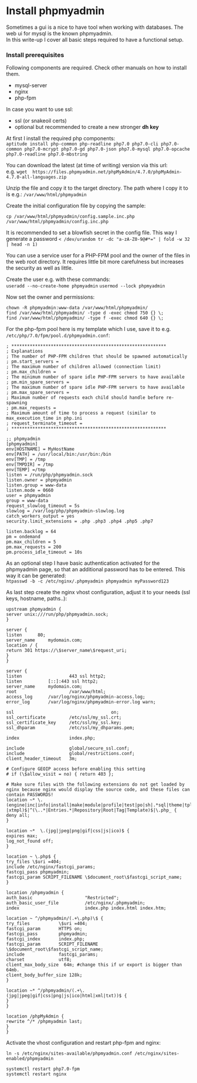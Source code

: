 # Install phpmyadmin
Sometimes a gui is a nice to have tool when working with databases. The web ui for mysql is the known phpmyadmin.  
In this write-up I cover all basic steps required to have a functional setup.

### Install prerequisites

Following components are required. Check other manuals on how to install them.
- mysql-server
- nginx  
- php-fpm

In case you want to use ssl:  
- ssl (or snakeoil certs)  
- optional but recommended to create a new stronger __dh key__

At first I install the required php components:  
`aptitude install php-common php-readline php7.0 php7.0-cli php7.0-common php7.0-mcrypt php7.0-gd php7.0-json php7.0-mysql php7.0-opcache php7.0-readline php7.0-mbstring`

You can download the latest (at time of writing) version via this url:  
e.g. `wget  https://files.phpmyadmin.net/phpMyAdmin/4.7.0/phpMyAdmin-4.7.0-all-languages.zip`

Unzip the file and copy it to the target directory.
The path where I copy it to is e.g.: `/var/www/html/phpmyadmin`

Create the initial configuration file by copying the sample:

`cp /var/www/html/phpmyadmin/config.sample.inc.php /var/www/html/phpmyadmin/config.inc.php`

It is recommended to set a blowfish secret in the config file. This way I generate a password `< /dev/urandom tr -dc "a-zA-Z0-9@#*=" | fold -w 32 | head -n 1)`

You can use a service user for a PHP-FPM pool and the owner of the files in the web root directory. It requires little bit more carefulness but increases the security as well as little.

Create the user e.g. with these commands:  
`useradd --no-create-home phpmyadmin`
`usermod --lock phpmyadmin`

Now set the owner and permissions:
```
chown -R phpmyadmin:www-data /var/www/html/phpmyadmin/
find /var/www/html/phpmyadmin/ -type d -exec chmod 750 {} \;
find /var/www/html/phpmyadmin/ -type f -exec chmod 640 {} \;
```

For the php-fpm pool here is my template which I use, save it to e.g. `/etc/php/7.0/fpm/pool.d/phpmyadmin.conf`:  

```
; ***********************************************************
; Explanations
; The number of PHP-FPM children that should be spawned automatically
; pm.start_servers =
; The maximum number of children allowed (connection limit)
; pm.max_children =
; The minimum number of spare idle PHP-FPM servers to have available
; pm.min_spare_servers =
; The maximum number of spare idle PHP-FPM servers to have available
; pm.max_spare_servers =
; Maximum number of requests each child should handle before re-spawning
; pm.max_requests =
; Maximum amount of time to process a request (similar to max_execution_time in php.ini
; request_terminate_timeout =
; ***********************************************************

;; phpmyadmin
[phpmyadmin]
env[HOSTNAME] = MyHostName
env[PATH] = /usr/local/bin:/usr/bin:/bin
env[TMP] = /tmp
env[TMPDIR] = /tmp
env[TEMP] =/tmp
listen = /run/php/phpmyadmin.sock
listen.owner = phpmyadmin
listen.group = www-data
listen.mode = 0660
user = phpmyadmin
group = www-data
request_slowlog_timeout = 5s
slowlog = /var/log/php/phpmyadmin-slowlog.log
catch_workers_output = yes
security.limit_extensions = .php .php3 .php4 .php5 .php7

listen.backlog = 64
pm = ondemand
pm.max_children = 5
pm.max_requests = 200
pm.process_idle_timeout = 10s
```

As an optional step I have basic authentication activated for the phpmyadmin page, so that an additional password has to be entered.
This way it can be generated:  
`htpasswd -b -c /etc/nginx/.phpmyadmin phpmyadmin myPassword123`

As last step create the nginx vhost configuration, adjust it to your needs (ssl keys, hostname, paths..):

```
upstream phpmyadmin {
server unix:///run/php/phpmyadmin.sock;
}

server {
listen 		80;
server_name     mydomain.com;
location / {
return 301 https://\$server_name\$request_uri;
}
}

server {
listen 					443 ssl http2;
listen          [::]:443 ssl http2;
server_name    	mydomain.com;
root   					/var/www/html;
access_log     	/var/log/nginx/phpmyadmin-access.log;
error_log      	/var/log/nginx/phpmyadmin-error.log warn;

ssl    									on;
ssl_certificate        	/etc/ssl/my_ssl.crt;
ssl_certificate_key    	/etc/ssl/my_ssl.key;
ssl_dhparam             /etc/ssl/my_dhparams.pem;

index                   index.php;

include                 global/secure_ssl.conf;
include                 global/restrictions.conf;
client_header_timeout   3m;

# Configure GEOIP access before enabling this setting
# if (\$allow_visit = no) { return 403 };

# Make sure files with the following extensions do not get loaded by nginx because nginx would display the source code, and these files can contain PASSWORDS!
location ~* \.(engine|inc|info|install|make|module|profile|test|po|sh|.*sql|theme|tpl(\.php)?|xtmpl)$|^(\..*|Entries.*|Repository|Root|Tag|Template)$|\.php_ {
deny all;
}

location ~*  \.(jpg|jpeg|png|gif|css|js|ico)$ {
expires max;
log_not_found off;
}

location ~ \.php$ {
try_files \$uri =404;
include /etc/nginx/fastcgi_params;
fastcgi_pass phpmyadmin;
fastcgi_param SCRIPT_FILENAME \$document_root\$fastcgi_script_name;
}

location /phpmyadmin {
auth_basic                    "Restricted";
auth_basic_user_file          /etc/nginx/.phpmyadmin;
index                         index.php index.html index.htm;

location ~ ^/phpmyadmin/(.+\.php)\$ {
try_files           \$uri =404;
fastcgi_param       HTTPS on;
fastcgi_pass        phpmyadmin;
fastcgi_index       index.php;
fastcgi_param       SCRIPT_FILENAME \$document_root\$fastcgi_script_name;
include             fastcgi_params;
charset             utf8;
client_max_body_size  64m; #change this if ur export is bigger than 64mb.
client_body_buffer_size 128k;
}

location ~* ^/phpmyadmin/(.+\.(jpg|jpeg|gif|css|png|js|ico|html|xml|txt))$ {
}
}

location /phpMyAdmin {
rewrite ^/* /phpmyadmin last;
}
}
```

Activate the vhost configuration and restart php-fpm and nginx:


`ln -s /etc/nginx/sites-available/phpmyadmin.conf /etc/nginx/sites-enabled/phpmyadmin`

```
systemctl restart php7.0-fpm
systemctl restart nginx
```
